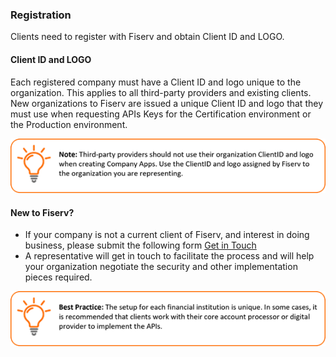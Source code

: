 ### Registration

Clients need to register with Fiserv and obtain Client ID and LOGO. 

#### Client ID and LOGO
Each registered company must have a Client ID and logo unique to the organization. This applies to all third-party providers and existing clients. New organizations to Fiserv are issued a unique Client ID and logo that they must use when requesting APIs Keys for the Certification environment or the Production environment.
 
![](assets/images/registration-note-1.png)

#### New to Fiserv?

*  If your company is not a current client of Fiserv, and interest in doing business, please submit the following form [Get in Touch](https://www.fiserv.com/en/about-fiserv/contact-us.html)
*  A representative will get in touch to facilitate the process and will help your organization negotiate the security and other implementation pieces required. 
 
![](assets/images/registration-note-2.png)

